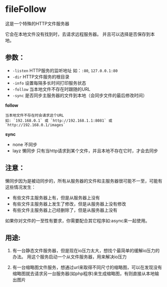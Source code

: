 fileFollow
======

这是一个特殊的HTTP文件服务器

它会在本地文件没有找到时，去请求远程服务器。 并且可以选择是否保存到本地。

参数：
---------

*	`-listen`     HTTP服务的监听地址 如：`:80`, `127.0.0.1:80`
*	`-dir`        HTTP文件服务的根目录
*	`-info`       设置每隔多长时间打印服务状态
*	`-follow`     当本地文件不存在时跟随的URL
*	`-sync`       是否同步主服务器的文件到本地（会同步文件的最后修改时间）

**follow**

	当本地文件不存在时会请求这个URL
	如: `192.168.0.1` 或 `http://192.168.1.1:8081` 或 `http://192.168.0.1/images`

**sync**

*	none 不同步
*	layz 懒同步 只有当http请求到某个文件，并且本地不存在它时，才会去同步

注意：
--------
懒同步因为是被动同步的，所有从服务器的文件和主服务器很可能不一至，可能有这些情况发生：
*	有些文件主服务器上有，但是从服务器上没有
*	有些文件主服务器上发生了修改，但是从服务器上没有修改
*	有些文件主服务器上己经删除了，但是从服务器上没有

如果你对文件的一至性有要求，你需要配合其它程序如:async来一起使用。

用途:
------------

1. 有一台静态文件服务器，但是现在io压力太大，想找个最简单的缓解io压力的办法。 用这个服务启动一个从文件服务器，用来解决io压力

2. 有一台缩略图文件服务，想通过url来取得不同尺寸的缩略图，可以在发现没有缩略图就去请求另一台服务器(如php程序)来生成缩略图，有则直接从本地输出图片
